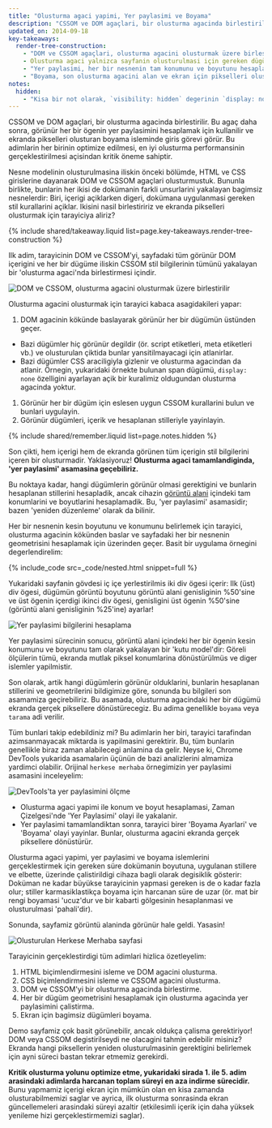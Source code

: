 ```yaml
---
title: "Olusturma agaci yapimi, Yer paylasimi ve Boyama"
description: "CSSOM ve DOM agaçlari, bir olusturma agacinda birlestirilir. Bu agaç daha sonra, görünür her bir ögenin yer paylasimini hesaplamak için kullanilir ve ekranda pikselleri olusturan boyama isleminde giris görevi görür. Bu adimlarin her birinin optimize edilmesi, en iyi olusturma performansinin gerçeklestirilmesi açisindan kritik öneme sahiptir."
updated_on: 2014-09-18
key-takeaways:
  render-tree-construction:
    - "DOM ve CSSOM agaçlari, olusturma agacini olusturmak üzere birlestirilir."
    - Olusturma agaci yalnizca sayfanin olusturulmasi için gereken dügümleri içerir.
    - "Yer paylasimi, her bir nesnenin tam konumunu ve boyutunu hesaplar."
    - "Boyama, son olusturma agacini alan ve ekran için pikselleri olusturan son adimdir."
notes:
  hidden:
    - "Kisa bir not olarak, `visibility: hidden` degerinin `display: none` degerinden farkli oldugunu unutmayin. Ilki ögeyi görünmez yapar, ancak öge yer paylasiminda alan kaplamaya devam eder (bos kutu olarak olusturulur), buna karsilik ikincisi (display: none) ögeyi, öge görünmezmis ve yer paylasiminin bir parçasi degilmis gibi olusturma agacindan tamamiyla çikarir."
---
```

<p class="intro">
  CSSOM ve DOM agaçlari, bir olusturma agacinda birlestirilir. Bu agaç daha sonra, görünür her bir ögenin yer paylasimini hesaplamak için kullanilir ve ekranda pikselleri olusturan boyama isleminde giris görevi görür. Bu adimlarin her birinin optimize edilmesi, en iyi olusturma performansinin gerçeklestirilmesi açisindan kritik öneme sahiptir.
</p>


Nesne modelinin olusturulmasina iliskin önceki bölümde, HTML ve CSS girislerine dayanarak DOM ve CSSOM agaçlari olusturmustuk. Bununla birlikte, bunlarin her ikisi de dokümanin farkli unsurlarini yakalayan bagimsiz nesnelerdir: Biri, içerigi açiklarken digeri, dokümana uygulanmasi gereken stil kurallarini açiklar. Ikisini nasil birlestiririz ve ekranda pikselleri olusturmak için tarayiciya aliriz?

{% include shared/takeaway.liquid list=page.key-takeaways.render-tree-construction %}

Ilk adim, tarayicinin DOM ve CSSOM'yi, sayfadaki tüm görünür DOM içerigini ve her bir dügüme iliskin CSSOM stil bilgilerinin tümünü yakalayan bir 'olusturma agaci'nda birlestirmesi içindir.

<img src="images/render-tree-construction.png" alt="DOM ve CSSOM, olusturma agacini olusturmak üzere birlestirilir" class="center">

Olusturma agacini olusturmak için tarayici kabaca asagidakileri yapar:

1. DOM agacinin kökünde baslayarak görünür her bir dügümün üstünden geçer.
  * Bazi dügümler hiç görünür degildir (ör. script etiketleri, meta etiketleri vb.) ve olusturulan çiktida bunlar yansitilmayacagi için atlanirlar.
  * Bazi dügümler CSS araciligiyla gizlenir ve olusturma agacindan da atlanir. Örnegin, yukaridaki örnekte bulunan span dügümü, `display: none` özelligini ayarlayan açik bir kuralimiz oldugundan olusturma agacinda yoktur.
1. Görünür her bir dügüm için eslesen uygun CSSOM kurallarini bulun ve bunlari uygulayin.
2. Görünür dügümleri, içerik ve hesaplanan stilleriyle yayinlayin.

{% include shared/remember.liquid list=page.notes.hidden %}

Son çikti, hem içerigi hem de ekranda görünen tüm içerigin stil bilgilerini içeren bir olusturmadir. Yaklasiyoruz!  **Olusturma agaci tamamlandiginda, 'yer paylasimi' asamasina geçebiliriz.**

Bu noktaya kadar, hangi dügümlerin görünür olmasi gerektigini ve bunlarin hesaplanan stillerini hesapladik, ancak cihazin [görüntü alani]({{site.fundamentals}}/layouts/rwd-fundamentals/set-the-viewport.html) içindeki tam konumlarini ve boyutlarini hesaplamadik. Bu, 'yer paylasimi' asamasidir; bazen 'yeniden düzenleme' olarak da bilinir.

Her bir nesnenin kesin boyutunu ve konumunu belirlemek için tarayici, olusturma agacinin kökünden baslar ve sayfadaki her bir nesnenin geometrisini hesaplamak için üzerinden geçer. Basit bir uygulama örnegini degerlendirelim:

{% include_code src=_code/nested.html snippet=full %}

Yukaridaki sayfanin gövdesi iç içe yerlestirilmis iki div ögesi içerir: Ilk (üst) div ögesi, dügümün görüntü boyutunu görüntü alani genisliginin %50'sine ve üst ögenin içerdigi ikinci div ögesi, genisligini üst ögenin %50'sine (görüntü alani genisliginin %25'ine) ayarlar!

<img src="images/layout-viewport.png" alt="Yer paylasimi bilgilerini hesaplama" class="center">

Yer paylasimi sürecinin sonucu, görüntü alani içindeki her bir ögenin kesin konumunu ve boyutunu tam olarak yakalayan bir 'kutu model'dir: Göreli ölçülerin tümü, ekranda mutlak piksel konumlarina dönüstürülmüs ve diger islemler yapilmistir.

Son olarak, artik hangi dügümlerin görünür olduklarini, bunlarin hesaplanan stillerini ve geometrilerini bildigimize göre, sonunda bu bilgileri son asamamiza geçirebiliriz. Bu asamada, olusturma agacindaki her bir dügümü ekranda gerçek piksellere dönüstürecegiz. Bu adima genellikle `boyama` veya `tarama` adi verilir.

Tüm bunlari takip edebildiniz mi? Bu adimlarin her biri, tarayici tarafindan azimsanmayacak miktarda is yapilmasini gerektirir. Bu, tüm bunlarin genellikle biraz zaman alabilecegi anlamina da gelir. Neyse ki, Chrome DevTools yukarida asamalarin üçünün de bazi analizlerini almamiza yardimci olabilir. Orijinal `herkese merhaba` örnegimizin yer paylasimi asamasini inceleyelim:

<img src="images/layout-timeline.png" alt="DevTools'ta yer paylasimini ölçme" class="center">

* Olusturma agaci yapimi ile konum ve boyut hesaplamasi, Zaman Çizelgesi'nde 'Yer Paylasimi' olayi ile yakalanir.
* Yer paylasimi tamamlandiktan sonra, tarayici birer 'Boyama Ayarlari' ve 'Boyama' olayi yayinlar. Bunlar, olusturma agacini ekranda gerçek piksellere dönüstürür.

Olusturma agaci yapimi, yer paylasimi ve boyama islemlerini gerçeklestirmek için gereken süre dokümanin boyutuna, uygulanan stillere ve elbette, üzerinde çalistirildigi cihaza bagli olarak degisiklik gösterir: Doküman ne kadar büyükse tarayicinin yapmasi gereken is de o kadar fazla olur; stiller karmasiklastikça boyama için harcanan süre de uzar (ör. mat bir rengi boyamasi 'ucuz'dur ve bir kabarti gölgesinin hesaplanmasi ve olusturulmasi 'pahali'dir).

Sonunda, sayfamiz görüntü alaninda görünür hale geldi. Yasasin!

<img src="images/device-dom-small.png" alt="Olusturulan Herkese Merhaba sayfasi" class="center">

Tarayicinin gerçeklestirdigi tüm adimlari hizlica özetleyelim:

1. HTML biçimlendirmesini isleme ve DOM agacini olusturma.
2. CSS biçimlendirmesini isleme ve CSSOM agacini olusturma.
3. DOM ve CSSOM'yi bir olusturma agacinda birlestirme.
4. Her bir dügüm geometrisini hesaplamak için olusturma agacinda yer paylasimini çalistirma.
5. Ekran için bagimsiz dügümleri boyama.

Demo sayfamiz çok basit görünebilir, ancak oldukça çalisma gerektiriyor! DOM veya CSSOM degistirilseydi ne olacagini tahmin edebilir misiniz? Ekranda hangi piksellerin yeniden olusturulmasinin gerektigini belirlemek için ayni süreci bastan tekrar etmemiz gerekirdi.

**Kritik olusturma yolunu optimize etme, yukaridaki sirada 1. ile 5. adim arasindaki adimlarda harcanan toplam süreyi en aza indirme sürecidir.** Bunu yapmamiz içerigi ekran için mümkün olan en kisa zamanda olusturabilmemizi saglar ve ayrica, ilk olusturma sonrasinda ekran güncellemeleri arasindaki süreyi azaltir (etkilesimli içerik için daha yüksek yenileme hizi gerçeklestirmemizi saglar).




